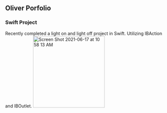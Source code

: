 ## Oliver Porfolio


### Swift Project

Recently completed a light on and light off project in Swift. Utilizing IBAction and IBOutlet.
<img width="229" alt="Screen Shot 2021-06-17 at 10 58 13 AM" src="https://user-images.githubusercontent.com/61804430/122422165-ee7b5b00-cf5a-11eb-9cc5-19201359cc4d.png">
